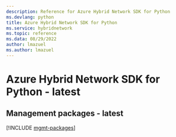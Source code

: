 ```yaml
---
description: Reference for Azure Hybrid Network SDK for Python
ms.devlang: python
title: Azure Hybrid Network SDK for Python
ms.service: hybridnetwork
ms.topic: reference
ms.data: 08/29/2022
author: lmazuel
ms.author: lmazuel
---
```

# Azure Hybrid Network SDK for Python - latest

## Management packages - latest
[!INCLUDE [mgmt-packages](hybrid-network-mgmt-index.md)]